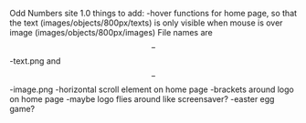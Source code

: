 Odd Numbers site 1.0
things to add:
-hover functions for home page, so that the text (images/objects/800px/texts) is only visible when mouse is over image (images/objects/800px/images) File names are $$-$$-text.png and $$-$$-image.png
-horizontal scroll element on home page
-brackets around logo on home page
-maybe logo flies around like screensaver?
-easter egg game?